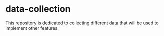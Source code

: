 # data-collection
This repository is dedicated to collecting different data that will be used to implement other features.
